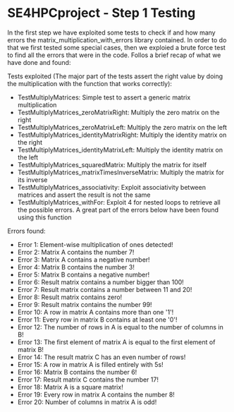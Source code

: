 # SE4HPCproject - Step 1 Testing

In the first step we have exploited some tests to check if and how many errors the matrix_multiplication_with_errors library contained. In order to do that we first tested some special cases, then we exploied a brute force test to find all the errors that were in the code. Follos a brief recap of what we have done and found:

Tests exploited (The major part of the tests assert the right value by doing the multiplication with the function that works correctly):
- TestMultiplyMatrices: Simple test to assert a generic matrix multiplication
- TestMultiplyMatrices_zeroMatrixRight: Multiply the zero matrix on the right
- TestMultiplyMatrices_zeroMatrixLeft: Multiply the zero matrix on the left
- TestMultiplyMatrices_identityMatrixRight:  Multiply the identity matrix on the right
- TestMultiplyMatrices_identityMatrixLeft:  Multiply the identity matrix on the left
- TestMultiplyMatrices_squaredMatrix: Multiply the matrix for itself
- TestMultiplyMatrices_matrixTimesInverseMatrix: Multiply the matrix for its inverse
- TestMultiplyMatrices_associativity: Exploit associativity between matrices and assert the result is not the same
- TestMultiplyMatrices_withFor: Exploit 4 for nested loops to retrieve all the possible errors. A great part of the errors below have been found using this function 

Errors found:
- Error 1: Element-wise multiplication of ones detected!
- Error 2: Matrix A contains the number 7!
- Error 3: Matrix A contains a negative number!
- Error 4: Matrix B contains the number 3!
- Error 5: Matrix B contains a negative number!
- Error 6: Result matrix contains a number bigger than 100!
- Error 7: Result matrix contains a number between 11 and 20!
- Error 8: Result matrix contains zero!
- Error 9: Result matrix contains the number 99!
- Error 10: A row in matrix A contains more than one '1'!
- Error 11: Every row in matrix B contains at least one '0'!
- Error 12: The number of rows in A is equal to the number of columns in B!
- Error 13: The first element of matrix A is equal to the first element of matrix B!
- Error 14: The result matrix C has an even number of rows!
- Error 15: A row in matrix A is filled entirely with 5s!
- Error 16: Matrix B contains the number 6!
- Error 17: Result matrix C contains the number 17!
- Error 18: Matrix A is a square matrix!
- Error 19: Every row in matrix A contains the number 8!
- Error 20: Number of columns in matrix A is odd!

